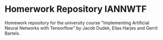 # Homerwork Repository IANNWTF
Homework repository for the university course "Implementing Artificial Neural Networks with Tensorflow" by Jacob Dudek, Elias Harjes and Gerrit Bartels.
